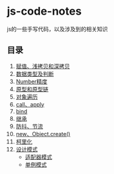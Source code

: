 # js-code-notes
js的一些手写代码，以及涉及到的相关知识

## 目录
1. [赋值、浅拷贝和深拷贝](https://github.com/xxcr/js-code-notes/blob/main/clone.md)
2. [数据类型及判断](https://github.com/xxcr/js-code-notes/blob/main/data-types.md)
3. [Number精度](https://github.com/xxcr/js-code-notes/blob/main/Number%E7%B2%BE%E5%BA%A6.md)
4. [原型和原型链](https://github.com/xxcr/js-code-notes/blob/main/%E5%8E%9F%E5%9E%8B%E5%92%8C%E5%8E%9F%E5%9E%8B%E9%93%BE.md)
5. [对象遍历](https://github.com/xxcr/js-code-notes/blob/main/%E9%81%8D%E5%8E%86%E5%AF%B9%E8%B1%A1.md)
6. [call、apply](https://github.com/xxcr/js-code-notes/blob/main/call%E3%80%81aplay.md)
7. [bind](https://github.com/xxcr/js-code-notes/blob/main/bind.md)
8. [继承](https://github.com/xxcr/js-code-notes/blob/main/%E7%BB%A7%E6%89%BF.md)
9. [防抖、节流](https://github.com/xxcr/js-code-notes/blob/main/%E8%8A%82%E6%B5%81%E3%80%81%E9%98%B2%E6%8A%96.md)
10. [new、Object.create()](https://github.com/xxcr/js-code-notes/blob/main/new%E3%80%81Object.create().md)
11. [柯里化](https://github.com/xxcr/js-code-notes/blob/main/%E6%9F%AF%E9%87%8C%E5%8C%96.md)
12. [设计模式](https://github.com/xxcr/js-code-notes/tree/main/%E8%AE%BE%E8%AE%A1%E6%A8%A1%E5%BC%8F)
    -   [适配器模式](https://github.com/xxcr/js-code-notes/blob/main/%E8%AE%BE%E8%AE%A1%E6%A8%A1%E5%BC%8F/%E9%80%82%E9%85%8D%E5%99%A8%E6%A8%A1%E5%BC%8F.md)
    -   [单例模式](https://github.com/xxcr/js-code-notes/blob/main/%E8%AE%BE%E8%AE%A1%E6%A8%A1%E5%BC%8F/%E5%8D%95%E4%BE%8B%E6%A8%A1%E5%BC%8F.md)
